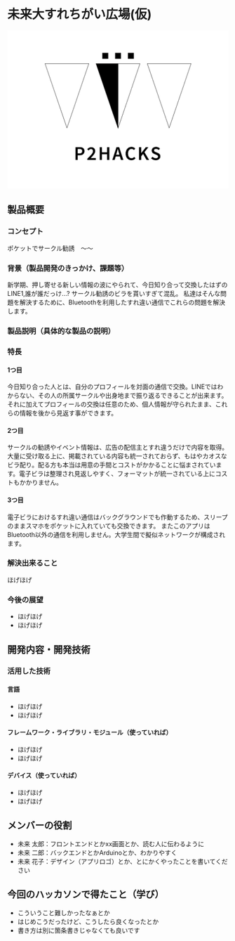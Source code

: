 # 未来大すれちがい広場(仮)
![ロゴ](P2HACKS.png)

## 製品概要
### コンセプト
ポケットでサークル勧誘　〜〜

### 背景（製品開発のきっかけ、課題等）
新学期、押し寄せる新しい情報の波にやられて、今日知り合って交換したはずのLINE1,誰が誰だっけ...? サークル勧誘のビラを貰いすぎて混乱。
私達はそんな問題を解決するために、Bluetoothを利用したすれ違い通信でこれらの問題を解決します。


### 製品説明（具体的な製品の説明）

### 特長

#### 1つ目 
今日知り合った人とは、自分のプロフィールを対面の通信で交換。LINEではわからない、その人の所属サークルや出身地まで振り返るできることが出来ます。それに加えてプロフィールの交換は任意のため、個人情報が守られたまま、これらの情報を後から見返す事ができます。


#### 2つ目
サークルの勧誘やイベント情報は、広告の配信主とすれ違うだけで内容を取得。大量に受け取る上に、掲載されている内容も統一されておらず、もはやカオスなビラ配り。配る方も本当は用意の手間とコストがかかることに悩まされています。電子ビラは整理され見返しやすく、フォーマットが統一されている上にコストもかかりません。


#### 3つ目  
電子ビラにおけるすれ違い通信はバックグラウンドでも作動するため、スリープのままスマホをポケットに入れていても交換できます。
またこのアプリはBluetooth以外の通信を利用しません。大学生間で擬似ネットワークが構成されます。

### 解決出来ること
ほげほげ

### 今後の展望
- ほげほげ
- ほげほげ


## 開発内容・開発技術
### 活用した技術
#### 言語
- ほげほげ
- ほげほげ

#### フレームワーク・ライブラリ・モジュール（使っていれば）
- ほげほげ
- ほげほげ

#### デバイス（使っていれば）
- ほげほげ
- ほげほげ

## メンバーの役割
- 未来 太郎：フロントエンドとかxx画面とか、読む人に伝わるように
- 未来 二郎：バックエンドとかArduinoとか、わかりやすく
- 未来 花子：デザイン（アプリロゴ）とか、とにかくやったことを書いてください

## 今回のハッカソンで得たこと（学び）
- こういうこと難しかったなぁとか
- はじめこうだったけど、こうしたら良くなったとか
- 書き方は別に箇条書きじゃなくても良いです
